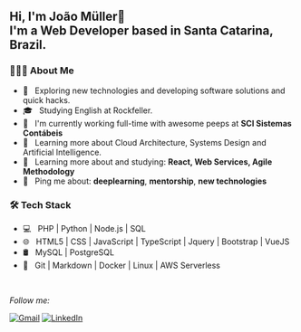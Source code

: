 <!--
**jvmuller/jvmuller** is a ✨ _special_ ✨ repository because its `README.md` (this file) appears on your GitHub profile.

Here are some ideas to get you started:

- 🔭 I’m currently working on ...
- 🌱 I’m currently learning ...
- 👯 I’m looking to collaborate on ...
- 🤔 I’m looking for help with ...
- 💬 Ask me about ...
- 📫 How to reach me: ...
- 😄 Pronouns: ...
- ⚡ Fun fact: ...
-->

<h2> Hi, I'm João Müller👋 </br>
 I'm a Web Developer based in Santa Catarina, Brazil.
</h2>


<h3> 👨🏻‍💻 About Me </h3>

- 🤔 &nbsp; Exploring new technologies and developing software solutions and quick hacks.
- 🎓 &nbsp; Studying English at Rockfeller.
- 💼 &nbsp; I'm currently working full-time with awesome peeps at **SCI Sistemas Contábeis**
- 🌱 &nbsp; Learning more about Cloud Architecture, Systems Design and Artificial Intelligence.
- 🌱 &nbsp; Learning more about and studying: **React, Web Services, Agile Methodology**
- 💬 &nbsp; Ping me about: **deeplearning**, **mentorship**, **new technologies**

<h3>🛠 Tech Stack</h3>

- 💻 &nbsp; PHP | Python | Node.js | SQL
- 🌐 &nbsp; HTML5 | CSS | JavaScript | TypeScript | Jquery | Bootstrap | VueJS
- 🛢 &nbsp; MySQL | PostgreSQL
- 🔧 &nbsp; Git | Markdown | Docker | Linux | AWS Serverless

<br/>

<i>Follow me:</i><br>

[![Gmail](https://img.shields.io/badge/-GMAIL-D14836?style=for-the-badge&logo=gmail&logoColor=white)](mailto:muller.joaovitor00@gmail.com)
[![LinkedIn](https://img.shields.io/badge/-LINKEDIN-0077B5?style=for-the-badge&logo=linkedin&logoColor=white)](https://www.linkedin.com/in/joaomuller00/)
